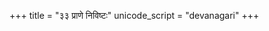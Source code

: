 +++
title = "३३ प्राणे निविष्टः"
unicode_script = "devanagari"
+++

<div class="js_include" url="../../../../../mantraH/rudraH/Rk/prANe_nivShTaH/"  newLevelForH1="2" includeTitle="false"> </div>  

